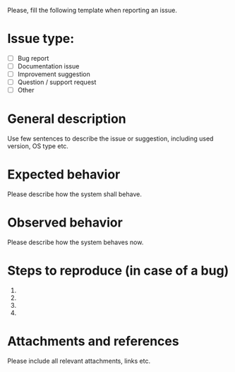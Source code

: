 Please, fill the following template when reporting an issue.

# Issue type:
 - [ ] Bug report
 - [ ] Documentation issue
 - [ ] Improvement suggestion
 - [ ] Question / support request
 - [ ] Other

# General description
Use few sentences to describe the issue or suggestion, including used version, OS type etc.

# Expected behavior
Please describe how the system shall behave.

# Observed behavior
Please describe how the system behaves now.

# Steps to reproduce (in case of a bug) 
1.
2.
3.
4.


# Attachments and references
Please include all relevant attachments, links etc.
